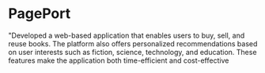 # PagePort
"Developed a web-based application that enables users to buy, sell, and reuse books. The platform also offers personalized recommendations based on user interests such as fiction, science, technology, and education. These features make the application both time-efficient and cost-effective
